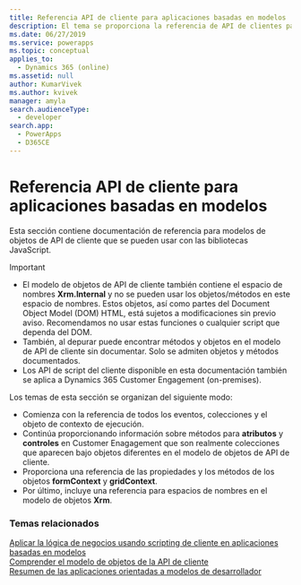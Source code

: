 ```yaml
---
title: Referencia API de cliente para aplicaciones basadas en modelos | MicrosoftDocs
description: El tema se proporciona la referencia de API de clientes para aplicaciones basadas en modelos.
ms.date: 06/27/2019
ms.service: powerapps
ms.topic: conceptual
applies_to:
  - Dynamics 365 (online)
ms.assetid: null
author: KumarVivek
ms.author: kvivek
manager: amyla
search.audienceType:
  - developer
search.app:
  - PowerApps
  - D365CE
---
```

# <a name="client-api-reference-for-model-driven-apps"></a>Referencia API de cliente para aplicaciones basadas en modelos



Esta sección contiene documentación de referencia para modelos de objetos de API de cliente que se pueden usar con las bibliotecas JavaScript.

> [!IMPORTANT]
> - El modelo de objetos de API de cliente también contiene el espacio de nombres **Xrm.Internal** y no se pueden usar los objetos/métodos en este espacio de nombres. Estos objetos, así como partes del Document Object Model (DOM) HTML, está sujetos a modificaciones sin previo aviso. Recomendamos no usar estas funciones o cualquier script que dependa del DOM.
> - También, al depurar puede encontrar métodos y objetos en el modelo de API de cliente sin documentar. Solo se admiten objetos y métodos documentados.
> - Los API de script del cliente disponible en esta documentación también se aplica a Dynamics 365 Customer Engagement (on-premises).

Los temas de esta sección se organizan del siguiente modo:
- Comienza con la referencia de todos los eventos, colecciones y el objeto de contexto de ejecución.
- Continúa proporcionando información sobre métodos para **atributos** y **controles** en Customer Enagagement que son realmente colecciones que aparecen bajo objetos diferentes en el modelo de objetos de API de cliente.
- Proporciona una referencia de las propiedades y los métodos de los objetos **formContext** y **gridContext**.
- Por último, incluye una referencia para espacios de nombres en el modelo de objetos **Xrm**. 

### <a name="related-topics"></a>Temas relacionados

[Aplicar la lógica de negocios usando scripting de cliente en aplicaciones basadas en modelos](../client-scripting.md)<br/>
[Comprender el modelo de objetos de la API de cliente](understand-clientapi-object-model.md)<br/>
[Resumen de las aplicaciones orientadas a modelos de desarrollador](../overview.md)
